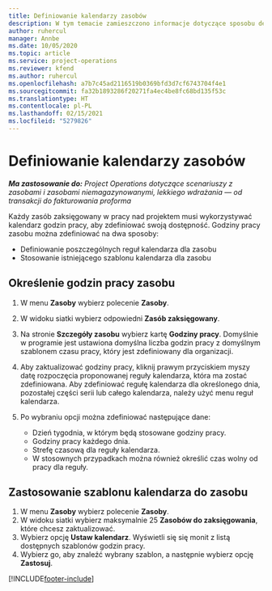 ```yaml
---
title: Definiowanie kalendarzy zasobów
description: W tym temacie zamieszczono informacje dotyczące sposobu definiowania kalendarzy godzin pracy dla zasobów w Project Operations.
author: ruhercul
manager: Annbe
ms.date: 10/05/2020
ms.topic: article
ms.service: project-operations
ms.reviewer: kfend
ms.author: ruhercul
ms.openlocfilehash: a7b7c45ad2116519b0369bfd3d7cf6743704f4e1
ms.sourcegitcommit: fa32b1893286f20271fa4ec4be8fc68bd135f53c
ms.translationtype: HT
ms.contentlocale: pl-PL
ms.lasthandoff: 02/15/2021
ms.locfileid: "5279826"
---
```

# <a name="define-resource-calendars"></a>Definiowanie kalendarzy zasobów

_**Ma zastosowanie do:** Project Operations dotyczące scenariuszy z zasobami i zasobami niemagazynowanymi, lekkiego wdrażania — od transakcji do fakturowania proforma_

Każdy zasób zaksięgowany w pracy nad projektem musi wykorzystywać kalendarz godzin pracy, aby zdefiniować swoją dostępność. Godziny pracy zasobu można zdefiniować na dwa sposoby: 

   - Definiowanie poszczególnych reguł kalendarza dla zasobu
   - Stosowanie istniejącego szablonu kalendarza dla zasobu

## <a name="define-a-resources-working-hours"></a>Określenie godzin pracy zasobu

1. W menu **Zasoby** wybierz polecenie **Zasoby**.
2. W widoku siatki wybierz odpowiedni **Zasób zaksięgowany**.
3. Na stronie **Szczegóły zasobu** wybierz kartę **Godziny pracy**. Domyślnie w programie jest ustawiona domyślna liczba godzin pracy z domyślnym szablonem czasu pracy, który jest zdefiniowany dla organizacji.
4. Aby zaktualizować godziny pracy, kliknij prawym przyciskiem myszy datę rozpoczęcia proponowanej reguły kalendarza, która ma zostać zdefiniowana. Aby zdefiniować regułę kalendarza dla określonego dnia, pozostałej części serii lub całego kalendarza, należy użyć menu reguł kalendarza.
5. Po wybraniu opcji można zdefiniować następujące dane:

    - Dzień tygodnia, w którym będą stosowane godziny pracy.
    - Godziny pracy każdego dnia.
    - Strefę czasową dla reguły kalendarza.
    - W stosownych przypadkach można również określić czas wolny od pracy dla reguły.

## <a name="applying-a-calendar-template-to-a-resource"></a>Zastosowanie szablonu kalendarza do zasobu

1. W menu **Zasoby** wybierz polecenie **Zasoby**.
2. W widoku siatki wybierz maksymalnie 25 **Zasobów do zaksięgowania**, które chcesz zaktualizować.
3. Wybierz opcję **Ustaw kalendarz**. Wyświetli się się monit z listą dostępnych szablonów godzin pracy.
4. Wybierz go, aby znaleźć wybrany szablon, a następnie wybierz opcję **Zastosuj**.


[!INCLUDE[footer-include](../includes/footer-banner.md)]